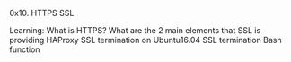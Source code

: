 0x10. HTTPS SSL

Learning:
What is HTTPS?
What are the 2 main elements that SSL is providing
HAProxy SSL termination on Ubuntu16.04
SSL termination
Bash function
